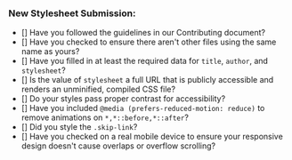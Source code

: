 ### New Stylesheet Submission:

<!-- 🚨 Please title your pull request with your stylesheet's name -->

<!-- IMPORTANT: If you forked this project prior to July 19, the format has changed and your commit should now be a single .json file located inside of `src/_data/styles`. For best results, make sure your fork is up-to-date and then create your .json file before opening your PR -->

<!-- ✅ To answer yes on the following, update [] to [x]. You will get faster approval if all these conditions are met! -->

- [] Have you followed the guidelines in our Contributing document?
- [] Have you checked to ensure there aren't other files using the same name as yours?
- [] Have you filled in at least the required data for `title`, `author`, and `stylesheet`?
- [] Is the value of `stylesheet` a full URL that is publicly accessible and renders an unminified, compiled CSS file?
- [] Do your styles pass proper contrast for accessibility?
- [] Have you included `@media (prefers-reduced-motion: reduce)` to remove animations on `*,*::before,*::after`?
- [] Did you style the `.skip-link`?
- [] Have you checked on a real mobile device to ensure your responsive design doesn't cause overlaps or overflow scrolling?

<!-- 📝 Add any additional notes below -->
